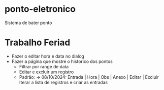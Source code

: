 # ponto-eletronico
Sistema de bater ponto

# Trabalho Feriad

- Fazer o editar hora e data no dialog
- Fazer a página que mostre o historico dos pontos
    * Filtrar por range de data
    * Editar e excluir um registro
    * Padrão:
        -> 08/10/2024:
            Entrada | Hora | Obs | Anexo | Editar | Excluir
            Iterar a lista de registros e criar as entradas